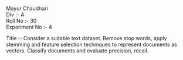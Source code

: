 Mayur Chaudhari <br>
Div :- A <br>
Roll No :- 30 <br>
Experiment No :- 4 <br>

Title :- 
Consider a suitable text dataset. Remove stop words, apply stemming and feature selection techniques to represent documents as vectors. Classify documents and evaluate precision,
recall.
